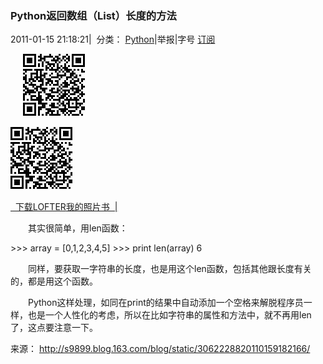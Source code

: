 ### Python返回数组（List）长度的方法  

2011-01-15 21:18:21|  分类： [Python](http://s9899.blog.163.com/blog/#m=0&t=1&c=fks_084066092085088068085095084095087086087065086084094075 "Python")|举报|字号 [订阅]()

    
![](Python返回数组（List）长度的方法_files/0.21600577048957348.png)

[]()

![](Python返回数组（List）长度的方法_files/0.5976118496619165.png)

[]()

[  下载LOFTER](http://www.lofter.com/app?act=qbbkrzydb_20150408_01)[我的照片书  |](http://yxp.163.com/)

　　其实很简单，用len函数：

&gt;&gt;&gt; array = \[0,1,2,3,4,5\]
&gt;&gt;&gt; print len(array)
6

　　同样，要获取一字符串的长度，也是用这个len函数，包括其他跟长度有关的，都是用这个函数。

　　Python这样处理，如同在print的结果中自动添加一个空格来解脱程序员一样，也是一个人性化的考虑，所以在比如字符串的属性和方法中，就不再用len了，这点要注意一下。

来源： <http://s9899.blog.163.com/blog/static/3062228820110159182166/>


